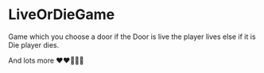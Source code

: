 # LiveOrDieGame
   Game which you choose a door if the 
    Door is live the player lives else if it is 
    Die player dies.

And lots more ❤️❤️💯💯💯

